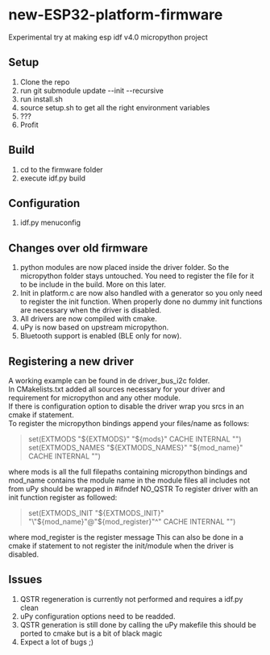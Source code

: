 # new-ESP32-platform-firmware
Experimental try at making esp idf v4.0 micropython project


## Setup
1. Clone the repo  
2. run git submodule update --init --recursive  
3. run install.sh  
4. source setup.sh to get all the right environment variables
5. ???  
6. Profit  

## Build
1. cd to the firmware folder
2. execute idf.py build

## Configuration
1. idf.py menuconfig  

## Changes over old firmware
1. python modules are now placed inside the driver folder. So the micropython folder stays untouched. You need to register the file for it to be include in the build. More on this later.  
2. Init in platform.c are now also handled with a generator so you only need to register the init function. When properly done no dummy init functions are necessary when the driver is disabled.  
3. All drivers are now compiled with cmake.  
4. uPy is now based on upstream micropython.    
5. Bluetooth support is enabled (BLE only for now).    

## Registering a new driver
A working example can be found in de driver_bus_i2c folder.  
In CMakelists.txt added all sources necessary for your driver and requirement for micropython and any other module.  
If there is configuration option to disable the driver wrap you srcs in an cmake if statement.  
To register the micropython bindings append your files/name as follows:
 >set(EXTMODS "${EXTMODS}" "${mods}" CACHE INTERNAL "")  
 >set(EXTMODS_NAMES "${EXTMODS_NAMES}" "${mod_name}" CACHE INTERNAL "")  
 
 where mods is all the full filepaths containing micropython bindings and mod_name contains the module name
 in the module files all includes not from uPy should be wrapped in #ifndef NO_QSTR 
To register driver with an init function register as followed:  
 >set(EXTMODS_INIT "${EXTMODS_INIT}" "\"${mod_name}\"@\"${mod_register}\"^" CACHE INTERNAL "")  
 
 where mod_register is the register message 
 This can also be done in a cmake if statement to not register the init/module when the driver is disabled.



## Issues
1. QSTR regeneration is currently not performed and requires a idf.py clean
2. uPy configuration options need to be readded.
3. QSTR generation is still done by calling the uPy makefile this should be ported to cmake but is a bit of black magic
4. Expect a lot of bugs ;)
